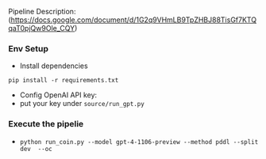 
Pipeline Description: (https://docs.google.com/document/d/1G2q9VHmLB9TpZHBJ88TisGf7KTQqaT0pjQw9Ole_CQY)

### Env Setup
- Install dependencies
```
pip install -r requirements.txt
```
- Config OpenAI API key:
- put your key under `source/run_gpt.py`

### Execute the pipelie
- ``` python run_coin.py --model gpt-4-1106-preview --method pddl --split dev  --oc ```











